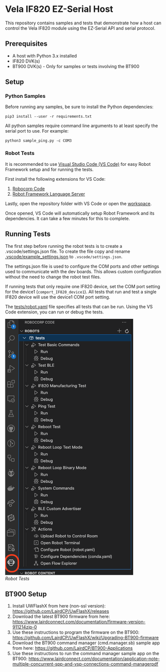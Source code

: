 # Vela IF820 EZ-Serial Host

This repository contains samples and tests that demonstrate how a host can control the Vela IF820 module using the EZ-Serial API and serial protocol.

## Prerequisites

- A host with Python 3.x installed
- IF820 DVK(s)
- BT900 DVK(s) - Only for samples or tests involving the BT900

## Setup

### Python Samples

Before running any samples, be sure to install the Python dependencies:

```
pip3 install --user -r requirements.txt
```

All python samples require command line arguments to at least specify the serial port to use. For example:

```
python3 sample_ping.py -c COM3
```

### Robot Tests

It is recommended to use [Visual Studio Code (VS Code)](https://code.visualstudio.com/) for easy Robot Framework setup and for running the tests.

First install the following extensions for VS Code:

1. [Robocorp Code](https://marketplace.visualstudio.com/items?itemName=robocorp.robocorp-code)
2. [Robot Framework Language Server](https://marketplace.visualstudio.com/items?itemName=robocorp.robotframework-lsp)

Lastly, open the repository folder with VS Code or open the [workspace](if820_ezserial.code-workspace).

Once opened, VS Code will automatically setup Robot Framework and its dependencies. It can take a few minutes for this to complete.

## Running Tests

The first step before running the robot tests is to create a .vscode/settings.json file. To create the file copy and rename [.vscode/example_settings.json](.vscode/example_settings.json) to `.vscode/settings.json`.

The settings.json file is used to configure the COM ports and other settings used to communicate with the dev boards. This allows custom configuration without the need to change the robot test files.

If running tests that only require one IF820 device, set the COM port setting for the device1 (`comport_IF820_device1`). All tests that run and test a single IF820 device will use the device1 COM port setting.

The [tests/robot.yaml](tests/robot.yaml) file specifies all tests that can be run. Using the VS Code extension, you can run or debug the tests.

![Robot Tests](docs/images/robot_tests.png)  
_Robot Tests_

## BT900 Setup

1. Install UWFlashX from here (non-ssl version): https://github.com/LairdCP/UwFlashX/releases
2. Download the latest BT900 firmware from here: https://www.lairdconnect.com/documentation/firmware-version-911214zip-0
3. Use these instructions to program the firmware on the BT900: https://github.com/LairdCP/UwFlashX/wiki/Upgrading-BT900-firmware
4. Download the BT900 command manager (cmd.manager.sb) sample app from here: https://github.com/LairdCP/BT900-Applications
5. Use these instructions to run the command manager sample app on the BT900: https://www.lairdconnect.com/documentation/application-note-multiple-concurrent-spp-and-vsp-connections-command-managerpdf
